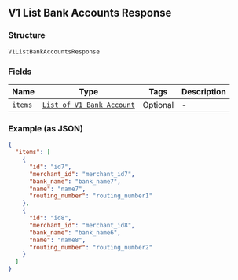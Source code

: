 ## V1 List Bank Accounts Response

### Structure

`V1ListBankAccountsResponse`

### Fields

| Name | Type | Tags | Description |
|  --- | --- | --- | --- |
| `items` | [`List of V1 Bank Account`](/doc/models/v1-bank-account.md) | Optional | - |

### Example (as JSON)

```json
{
  "items": [
    {
      "id": "id7",
      "merchant_id": "merchant_id7",
      "bank_name": "bank_name7",
      "name": "name7",
      "routing_number": "routing_number1"
    },
    {
      "id": "id8",
      "merchant_id": "merchant_id8",
      "bank_name": "bank_name6",
      "name": "name8",
      "routing_number": "routing_number2"
    }
  ]
}
```


